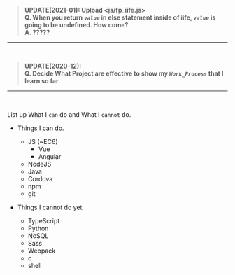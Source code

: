 > **UPDATE(2021-01): Upload <js/fp_iife.js><br>Q. When you return *`value`* in else statement inside of  iife, *`value`* is going to be undefined. How come?<br>
A. ?????**
* * *
<br>

> **UPDATE(2020-12):<br>Q. Decide What Project are effective to show my *`Work_Process`* that I learn so far.**
* * *
<br>

List up What I `can` do and What i `cannot` do.
- Things I can do.
  - JS (~EC6)
     - Vue
     - Angular
  - NodeJS
  - Java
  - Cordova
  - npm
  - git

- Things I cannot do yet.
  - TypeScript
  - Python
  - NoSQL
  - Sass
  - Webpack
  - c
  - shell